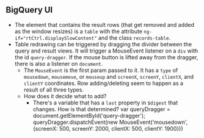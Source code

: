 BigQuery UI
----

- The element that contains the result rows (that get removed and added as the window resizes) is a `table` with the attribute `ng-if="rtCtrl.displaySlowContent"` and the class `records-table`.
- Table redrawing can be triggered by dragging the divider between the query and result views. It will trigger a MouseEvent listener on a `div` with the id `query-dragger`. If the mouse button is lifted away from the dragger, there is also a listener on `document`.
  - The `MouseEvent` is the first param passed to it. It has a `type` of `mousedown`, `mousemove`, or `mouseup` and `screenX`, `screenY`, `clientX`, and `clientY` coordinates. Row adding/deleting seem to happen as a result of all three types.
  - How does it decide what to add?
    - There's a variable that has a `last` property in `$digest` that changes. How is that determined?
  var queryDragger = document.getElementById('query-dragger');
  queryDragger.dispatchEvent(new MouseEvent('mousedown', {screenX: 500, screenY: 2000, clientX: 500, clientY: 1900}))
